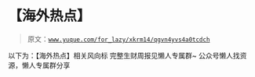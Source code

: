 # 【海外热点】

> 原文：[`www.yuque.com/for_lazy/xkrm14/qgvn4yvs4a0tcdch`](https://www.yuque.com/for_lazy/xkrm14/qgvn4yvs4a0tcdch)

<ne-p id="u6b741874" data-lake-id="u6b741874"><ne-text id="ue1b418cc">以下为：【海外热点】相关风向标</ne-text></ne-p> <ne-p id="u5140e554" data-lake-id="u5140e554"><ne-text id="u6bf8f90d">完整生财周报见懒人专属群~</ne-text></ne-p> <ne-p id="u5273b7ad" data-lake-id="u5273b7ad"><ne-text id="u8b917988">公众号懒人找资源，懒人专属群分享</ne-text></ne-p>